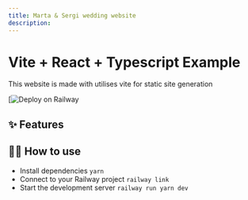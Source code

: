```yaml
---
title: Marta & Sergi wedding website
description: 
---
```


# Vite + React + Typescript Example
This website is made with utilises vite for static site generation

[![Deploy on Railway](https://vite-production-ee42.up.railway.app/)

## ✨ Features

## 💁‍♀️ How to use

- Install dependencies `yarn`
- Connect to your Railway project `railway link`
- Start the development server `railway run yarn dev`